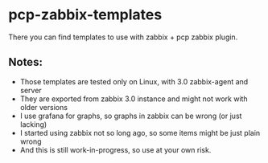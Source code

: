 # pcp-zabbix-templates

There you can find templates to use with zabbix + pcp zabbix plugin.

## Notes:
* Those templates are tested only on Linux, with 3.0 zabbix-agent and server
* They are exported from zabbix 3.0 instance and might not work with older versions  
* I use grafana for graphs, so graphs in zabbix can be wrong (or just lacking)  
* I started using zabbix not so long ago, so some items might be just plain wrong
* And this is still work-in-progress, so use at your own risk.
